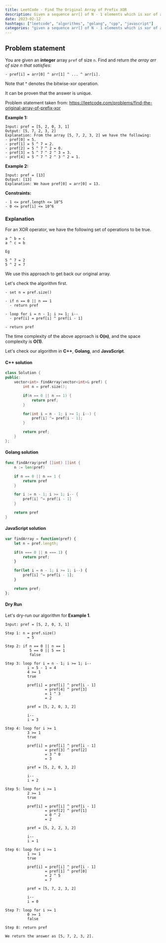```yaml
---
title: LeetCode - Find The Original Array of Prefix XOR
description: Given a sequence arr[] of N - 1 elements which is xor of all adjacent pairs in an array, the task is to find that original array from the arr[].
date: 2023-02-12
hashtags: ["leetcode", "algorithms", "golang", "cpp", "javascript"]
categories: "given a sequence arr[] of N - 1 elements which is xor of all adjacent pairs in an array, the task is to find that original array from the arr[], c++, golang, javascript"
---
```


## Problem statement

You are given an **integer** array `pref` of size `n`. Find and return *the array arr of size n that satisfies*:

```
- pref[i] = arr[0] ^ arr[1] ^ ... ^ arr[i].
```

Note that ^ denotes the bitwise-xor operation.

It can be proven that the answer is unique.

Problem statement taken from: <a href='https://leetcode.com/problems/find-the-original-array-of-prefix-xor' target='_blank'>https://leetcode.com/problems/find-the-original-array-of-prefix-xor</a>

**Example 1:**

```
Input: pref = [5, 2, 0, 3, 1]
Output: [5, 7, 2, 3, 2]
Explanation: From the array [5, 7, 2, 3, 2] we have the following:
- pref[0] = 5.
- pref[1] = 5 ^ 7 = 2.
- pref[2] = 5 ^ 7 ^ 2 = 0.
- pref[3] = 5 ^ 7 ^ 2 ^ 3 = 3.
- pref[4] = 5 ^ 7 ^ 2 ^ 3 ^ 2 = 1.
```

**Example 2:**

```
Input: pref = [13]
Output: [13]
Explanation: We have pref[0] = arr[0] = 13.
```

**Constraints:**

```
- 1 <= pref.length <= 10^5
- 0 <= pref[i] <= 10^6
```

### Explanation

For an XOR operator, we have the following set of operations to be true.

```
a ^ b = c
a ^ c = b

Eg

5 ^ 7 = 2
5 ^ 2 = 7
```

We use this approach to get back our original array.

Let's check the algorithm first.

```
- set n = pref.size()

- if n == 0 || n == 1
  - return pref

- loop for i = n - 1; i >= 1; i--
  - pref[i] = pref[i] ^ pref[i - 1]

- return pref
```

The time complexity of the above approach is **O(n)**, and the space complexity is **O(1)**.

Let's check our algorithm in **C++**, **Golang**, and **JavaScript**.

#### C++ solution

```cpp
class Solution {
public:
    vector<int> findArray(vector<int>& pref) {
        int n = pref.size();

        if(n == 0 || n == 1) {
            return pref;
        }

        for(int i = n - 1; i >= 1; i--) {
            pref[i] ^= pref[i - 1];
        }

        return pref;
    }
};
```

#### Golang solution

```go
func findArray(pref []int) []int {
    n := len(pref)

    if n == 0 || n == 1 {
        return pref
    }

    for i := n - 1; i >= 1; i-- {
        pref[i] ^= pref[i - 1]
    }

    return pref
}
```

#### JavaScript solution

```javascript
var findArray = function(pref) {
    let n = pref.length;

    if(n === 0 || n === 1) {
        return pref;
    }

    for(let i = n - 1; i >= 1; i--) {
        pref[i] ^= pref[i - 1];
    }

    return pref;
};
```

#### Dry Run

Let's dry-run our algorithm for **Example 1**.

```
Input: pref = [5, 2, 0, 3, 1]

Step 1: n = pref.size()
          = 5

Step 2: if n == 0 || n == 1
           5 == 0 || 5 == 1
           false

Step 3: loop for i = n - 1; i >= 1; i--
          i = 5 - 1 = 4
          4 >= 1
          true

          pref[i] = pref[i] ^ pref[i - 1]
                  = pref[4] ^ pref[3]
                  = 1 ^ 3
                  = 2

          pref = [5, 2, 0, 3, 2]

          i--
          i = 3

Step 4: loop for i >= 1
          3 >= 1
          true

          pref[i] = pref[i] ^ pref[i - 1]
                  = pref[3] ^ pref[2]
                  = 3 ^ 0
                  = 3

          pref = [5, 2, 0, 3, 2]

          i--
          i = 2

Step 5: loop for i >= 1
          2 >= 1
          true

          pref[i] = pref[i] ^ pref[i - 1]
                  = pref[2] ^ pref[1]
                  = 0 ^ 2
                  = 2

          pref = [5, 2, 2, 3, 2]

          i--
          i = 1

Step 6: loop for i >= 1
          1 >= 1
          true

          pref[i] = pref[i] ^ pref[i - 1]
                  = pref[1] ^ pref[0]
                  = 2 ^ 5
                  = 7

          pref = [5, 7, 2, 3, 2]

          i--
          i = 0

Step 7: loop for i >= 1
          0 >= 1
          false

Step 8: return pref

We return the answer as [5, 7, 2, 3, 2].
```
